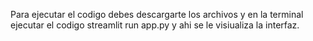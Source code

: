 Para ejecutar el codigo debes descargarte los archivos y en la terminal ejecutar el codigo
streamlit run app.py y ahi se le visiualiza la interfaz.

